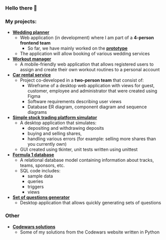 
### Hello there 👋

### My projects:
- **[Wedding planner](https://github.com/MarcinScieszka/wedding-planner)**
  - Web application (in development) where I am part of a **4-person frontend team**
    - So far, we have mainly worked on the **[prototype](https://github.com/MarcinScieszka/wedding-planner/blob/main/resources/wedding-planner-prototype.png)**
  - The application will allow booking of various wedding services
- **[Workout manager](https://github.com/MarcinScieszka/workout-manager)**
  - A mobile-friendly web application that allows registered users to assign and create their own workout routines to a personal account
- **[Car rental service](https://github.com/MarcinScieszka/car-rental)**
    - Project co-developed in a **two-person team** that consist of:
      - Wireframe of a desktop web application with views for guest, customer, employee and administrator that were created using Figma
      - Software requirements describing user views
      - Database ER diagram, component diagram and sequence diagrams
- **[Simple stock trading platform simulator](https://github.com/MarcinScieszka/stock-trading-platform)**
  - A desktop application that simulates:
    - depositing and withdrawing deposits
    - buying and selling shares, 
    - handling various errors (for example: selling more shares than you currently own)
  - GUI created using tkinter, unit tests written using unittest
- **[Formula 1 database](https://github.com/MarcinScieszka/formula1-database)**
  - A relational database model containing information about tracks, teams, sponsors, etc.
  - SQL code includes:
    - sample data
    - queries
    - triggers
    - views
- **[Set of questions generator](https://github.com/MarcinScieszka/set-of-questions-generator)**
  - Desktop application that allows quickly generating sets of questions

### Other
- **[Codewars solutions](https://github.com/MarcinScieszka/code-wars-solutions)**
  - Some of my solutions from the Codewars website written in Python
